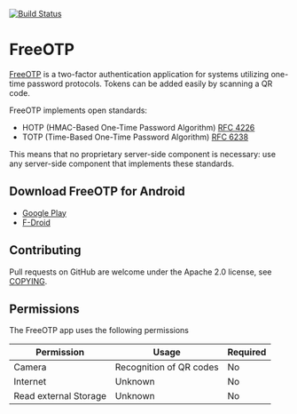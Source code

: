 [![Build Status](https://travis-ci.org/freeotp/freeotp-android.svg?branch=master)](https://travis-ci.org/freeotp/freeotp-android)

# FreeOTP

[FreeOTP](https://freeotp.github.io/) is a two-factor authentication application for systems
utilizing one-time password protocols. Tokens can be added easily by scanning a QR code.

FreeOTP implements open standards:

* HOTP (HMAC-Based One-Time Password Algorithm) [RFC 4226](http://www.ietf.org/rfc/rfc4226.txt)
* TOTP (Time-Based One-Time Password Algorithm) [RFC 6238](http://www.ietf.org/rfc/rfc6238.txt)

This means that no proprietary server-side component is necessary: use any server-side component
that implements these standards.

## Download FreeOTP for Android

* [Google
Play](https://play.google.com/store/apps/details?id=org.fedorahosted.freeotp)
* [F-Droid](https://f-droid.org/packages/org.fedorahosted.freeotp/)

## Contributing

Pull requests on GitHub are welcome under the Apache 2.0 license, see [COPYING](COPYING).

## Permissions

The FreeOTP app uses the following permissions

| Permission            | Usage                    | Required |
|-----------------------|--------------------------|----------|
| Camera                | Recognition of QR codes  | No       |
| Internet              | Unknown                  | No       |
| Read external Storage | Unknown                  | No       |
